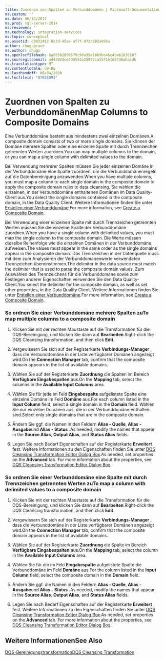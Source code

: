 ```yaml
---
title: Zuordnen von Spalten zu Verbunddomänen | Microsoft-Dokumentation
ms.custom: ''
ms.date: 06/13/2017
ms.prod: sql-server-2014
ms.reviewer: ''
ms.technology: integration-services
ms.topic: conceptual
ms.assetid: d9422412-8a3d-45ae-af7f-072c902a09ba
author: chugugrace
ms.author: chugu
ms.openlocfilehash: 6a665b2096579c9da35a1b69be46c4ba6103610f
ms.sourcegitcommit: ad4d92dce894592a259721a1571b1d8736abacdb
ms.translationtype: MT
ms.contentlocale: de-DE
ms.lasthandoff: 08/04/2020
ms.locfileid: "87621093"
---
```

# <a name="map-columns-to-composite-domains"></a><span data-ttu-id="f2bee-102">Zuordnen von Spalten zu Verbunddomänen</span><span class="sxs-lookup"><span data-stu-id="f2bee-102">Map Columns to Composite Domains</span></span>
  <span data-ttu-id="f2bee-103">Eine Verbunddomäne besteht aus mindestens zwei einzelnen Domänen.</span><span class="sxs-lookup"><span data-stu-id="f2bee-103">A composite domain consists of two or more single domains.</span></span> <span data-ttu-id="f2bee-104">Sie können der Domäne mehrere Spalten oder eine einzelne Spalte mit durch Trennzeichen getrennten Werten zuordnen.</span><span class="sxs-lookup"><span data-stu-id="f2bee-104">You can map multiple columns to the domain, or you can map a single column with delimited values to the domain.</span></span>  
  
 <span data-ttu-id="f2bee-105">Bei Verwendung mehrerer Spalten müssen Sie jeder einzelnen Domäne in der Verbunddomäne eine Spalte zuordnen, um die Verbunddomänenregeln auf die Datenbereinigung anzuwenden.</span><span class="sxs-lookup"><span data-stu-id="f2bee-105">When you have multiple columns, you must map a column to each single domain in the composite domain to apply the composite domain rules to data cleansing.</span></span> <span data-ttu-id="f2bee-106">Sie wählen die einzelnen, in der Verbunddomäne enthaltenen Domänen im Data Quality-Client aus.</span><span class="sxs-lookup"><span data-stu-id="f2bee-106">You select the single domains contained in the composite domain, in the Data Quality Client.</span></span> <span data-ttu-id="f2bee-107">Weitere Informationen finden Sie unter [Erstellen einer Verbunddomäne](../../../data-quality-services/create-a-composite-domain.md).</span><span class="sxs-lookup"><span data-stu-id="f2bee-107">For more information, see [Create a Composite Domain](../../../data-quality-services/create-a-composite-domain.md).</span></span>  
  
 <span data-ttu-id="f2bee-108">Bei Verwendung einer einzelnen Spalte mit durch Trennzeichen getrennten Werten müssen Sie die einzelne Spalte der Verbunddomäne zuordnen.</span><span class="sxs-lookup"><span data-stu-id="f2bee-108">When you have a single column with delimited values, you must map the single column to the composite domain.</span></span> <span data-ttu-id="f2bee-109">Die Werte müssen dieselbe Reihenfolge wie die einzelnen Domänen in der Verbunddomäne aufweisen.</span><span class="sxs-lookup"><span data-stu-id="f2bee-109">The values must appear in the same order as the single domains appear in the composite domain.</span></span> <span data-ttu-id="f2bee-110">Das Trennzeichen in der Datenquelle muss mit dem zum Analysieren der Verbunddomänenwerte verwendeten Trennzeichen übereinstimmen.</span><span class="sxs-lookup"><span data-stu-id="f2bee-110">The delimiter in the data source must match the delimiter that is used to parse the composite domain values.</span></span> <span data-ttu-id="f2bee-111">Zum Auswählen des Trennzeichens für die Verbunddomäne sowie zum Festlegen anderer Eigenschaften verwenden Sie den Data Quality-Client.</span><span class="sxs-lookup"><span data-stu-id="f2bee-111">You select the delimiter for the composite domain, as well as set other properties, in the Data Quality Client.</span></span> <span data-ttu-id="f2bee-112">Weitere Informationen finden Sie unter [Erstellen einer Verbunddomäne](../../../data-quality-services/create-a-composite-domain.md).</span><span class="sxs-lookup"><span data-stu-id="f2bee-112">For more information, see [Create a Composite Domain](../../../data-quality-services/create-a-composite-domain.md).</span></span>  
  
### <a name="to-map-multiple-columns-to-a-composite-domain"></a><span data-ttu-id="f2bee-113">So ordnen Sie einer Verbunddomäne mehrere Spalten zu</span><span class="sxs-lookup"><span data-stu-id="f2bee-113">To map multiple columns to a composite domain</span></span>  
  
1.  <span data-ttu-id="f2bee-114">Klicken Sie mit der rechten Maustaste auf die Transformation für die DQS-Bereinigung, und klicken Sie dann auf **Bearbeiten**.</span><span class="sxs-lookup"><span data-stu-id="f2bee-114">Right-click the DQS Cleansing transformation, and then click **Edit**.</span></span>  
  
2.  <span data-ttu-id="f2bee-115">Vergewissern Sie sich auf der Registerkarte **Verbindungs-Manager** , dass die Verbunddomäne in der Liste verfügbarer Domänen angezeigt wird.</span><span class="sxs-lookup"><span data-stu-id="f2bee-115">On the **Connection Manager** tab, confirm that the composite domain appears in the list of available domains.</span></span>  
  
3.  <span data-ttu-id="f2bee-116">Wählen Sie auf der Registerkarte **Zuordnung** die Spalten im Bereich **Verfügbare Eingabespalten** aus.</span><span class="sxs-lookup"><span data-stu-id="f2bee-116">On the **Mapping** tab, select the columns in the **Available Input Columns** area.</span></span>  
  
4.  <span data-ttu-id="f2bee-117">Wählen Sie für jede im Feld **Eingabespalte** aufgelistete Spalte eine einzelne Domäne im Feld **Domäne** aus.</span><span class="sxs-lookup"><span data-stu-id="f2bee-117">For each column listed in the **Input Column** field, select a single domain in the **Domain** field.</span></span> <span data-ttu-id="f2bee-118">Wählen Sie nur einzelne Domänen aus, die in der Verbunddomäne enthalten sind.</span><span class="sxs-lookup"><span data-stu-id="f2bee-118">Select only single domains that are in the composite domain.</span></span>  
  
5.  <span data-ttu-id="f2bee-119">Ändern Sie ggf. die Namen in den Feldern **Alias - Quelle**, **Alias - Ausgabe**und **Alias - Status** .</span><span class="sxs-lookup"><span data-stu-id="f2bee-119">As needed, modify the names that appear in the **Source Alias**, **Output Alias**, and **Status Alias** fields.</span></span>  
  
6.  <span data-ttu-id="f2bee-120">Legen Sie nach Bedarf Eigenschaften auf der Registerkarte **Erweitert** fest. Weitere Informationen zu den Eigenschaften finden Sie unter [DQS Cleansing Transformation Editor Dialog Box](../../dqs-cleansing-transformation-editor-dialog-box.md).</span><span class="sxs-lookup"><span data-stu-id="f2bee-120">As needed, set properties on the **Advanced** tab. For more information about the properties, see [DQS Cleansing Transformation Editor Dialog Box](../../dqs-cleansing-transformation-editor-dialog-box.md).</span></span>  
  
### <a name="to-map-a-column-with-delimited-values-to-a-composite-domain"></a><span data-ttu-id="f2bee-121">So ordnen Sie einer Verbunddomäne eine Spalte mit durch Trennzeichen getrennten Werten zu</span><span class="sxs-lookup"><span data-stu-id="f2bee-121">To map a column with delimited values to a composite domain</span></span>  
  
1.  <span data-ttu-id="f2bee-122">Klicken Sie mit der rechten Maustaste auf die Transformation für die DQS-Bereinigung, und klicken Sie dann auf **Bearbeiten**.</span><span class="sxs-lookup"><span data-stu-id="f2bee-122">Right-click the DQS Cleansing transformation, and then click **Edit**.</span></span>  
  
2.  <span data-ttu-id="f2bee-123">Vergewissern Sie sich auf der Registerkarte **Verbindungs-Manager** , dass die Verbunddomäne in der Liste verfügbarer Domänen angezeigt wird.</span><span class="sxs-lookup"><span data-stu-id="f2bee-123">On the **Connection Manager** tab, confirm that the composite domain appears in the list of available domains.</span></span>  
  
3.  <span data-ttu-id="f2bee-124">Wählen Sie auf der Registerkarte **Zuordnung** die Spalte im Bereich **Verfügbare Eingabespalten** aus.</span><span class="sxs-lookup"><span data-stu-id="f2bee-124">On the **Mapping** tab, select the column in the **Available Input Columns** area.</span></span>  
  
4.  <span data-ttu-id="f2bee-125">Wählen Sie für die im Feld **Eingabespalte** aufgelistete Spalte die Verbunddomäne im Feld **Domäne** aus.</span><span class="sxs-lookup"><span data-stu-id="f2bee-125">For the column listed in the **Input Column** field, select the composite domain in the **Domain** field.</span></span>  
  
5.  <span data-ttu-id="f2bee-126">Ändern Sie ggf. die Namen in den Feldern **Alias - Quelle**, **Alias - Ausgabe**und **Alias - Status** .</span><span class="sxs-lookup"><span data-stu-id="f2bee-126">As needed, modify the names that appear in the **Source Alias**, **Output Alias**, and **Status Alias** fields.</span></span>  
  
6.  <span data-ttu-id="f2bee-127">Legen Sie nach Bedarf Eigenschaften auf der Registerkarte **Erweitert** fest. Weitere Informationen zu den Eigenschaften finden Sie unter [DQS Cleansing Transformation Editor Dialog Box](../../dqs-cleansing-transformation-editor-dialog-box.md).</span><span class="sxs-lookup"><span data-stu-id="f2bee-127">As needed, set properties on the **Advanced** tab. For more information about the properties, see [DQS Cleansing Transformation Editor Dialog Box](../../dqs-cleansing-transformation-editor-dialog-box.md).</span></span>  
  
## <a name="see-also"></a><span data-ttu-id="f2bee-128">Weitere Informationen</span><span class="sxs-lookup"><span data-stu-id="f2bee-128">See Also</span></span>  
 [<span data-ttu-id="f2bee-129">DQS-Bereinigungstransformation</span><span class="sxs-lookup"><span data-stu-id="f2bee-129">DQS Cleansing Transformation</span></span>](dqs-cleansing-transformation.md)  
  
  
